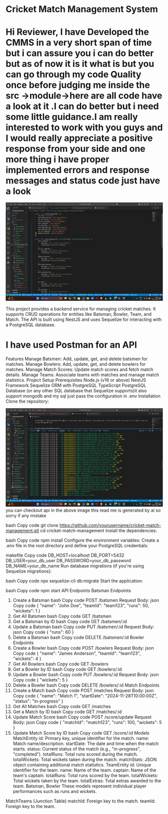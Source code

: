 # Cricket Match Management System

# Hi Reviewer, I have Developed the CMMS in a very short span of time but i can assure you i can do better but as of now it is it what is but you can go through my code Quality once before judging me inside the src ->module->here are all code have a look at it .I can do better but i need some little guidance.I am really interested to work with you guys and I would really appreciate a positive response from your side and one more thing i have proper implemented errors and response messages and status code just have a look
![alt text](image-1.png)


This project provides a backend service for managing cricket matches. It supports CRUD operations for entities like Batsman, Bowler, Team, and Match. The API is built using NestJS and uses Sequelize for interacting with a PostgreSQL database.


# I have used Postman for an API 

Features
Manage Batsmen: Add, update, get, and delete batsmen for matches.
Manage Bowlers: Add, update, get, and delete bowlers for matches.
Manage Match Scores: Update match scores and fetch match details.
Manage Teams: Associate teams with matches and manage match statistics.
Project Setup
Prerequisites
Node.js (v16 or above)
NestJS Framework
Sequelize ORM with PostgreSQL
TypeScript
PostgreSQL Database (or any other SQL database that Sequelize supports)it also support mongodb and my sql just pass the configuration in .env
Installation
Clone the repository:

![alt text](image.png) you can checkout api in the above image this read me is generated by ai so sorry if any mistake 

bash
Copy code
git clone https://github.com/yourusername/cricket-match-management.git
cd cricket-match-management
Install the dependencies:

bash
Copy code
npm install
Configure the environment variables: Create a .env file in the root directory and define your PostgreSQL credentials:

makefile
Copy code
DB_HOST=localhost
DB_PORT=5432
DB_USER=your_db_user
DB_PASSWORD=your_db_password
DB_NAME=your_db_name
Run database migrations (if you're using Sequelize migrations):

bash
Copy code
npx sequelize-cli db:migrate
Start the application:

bash
Copy code
npm start
API Endpoints
Batsman Endpoints
1. Create a Batsman
bash
Copy code
POST /batsmen
Request Body:
json
Copy code
{
    "name": "John Doe",
    "teamId": "team123",
    "runs": 50,
    "wickets": 1
}
2. Get All Batsmen
bash
Copy code
GET /batsmen
3. Get a Batsman by ID
bash
Copy code
GET /batsmen/:id
4. Update a Batsman
bash
Copy code
PUT /batsmen/:id
Request Body:
json
Copy code
{
    "runs": 60
}
5. Delete a Batsman
bash
Copy code
DELETE /batsmen/:id
Bowler Endpoints
1. Create a Bowler
bash
Copy code
POST /bowlers
Request Body:
json
Copy code
{
    "name": "James Anderson",
    "teamId": "team123",
    "wickets": 4
}
2. Get All Bowlers
bash
Copy code
GET /bowlers
3. Get a Bowler by ID
bash
Copy code
GET /bowlers/:id
4. Update a Bowler
bash
Copy code
PUT /bowlers/:id
Request Body:
json
Copy code
{
    "wickets": 5
}
5. Delete a Bowler
bash
Copy code
DELETE /bowlers/:id
Match Endpoints
1. Create a Match
bash
Copy code
POST /matches
Request Body:
json
Copy code
{
    "name": "Match 1",
    "startDate": "2024-11-28T10:00:00Z",
    "status": "in-progress"
}
2. Get All Matches
bash
Copy code
GET /matches
3. Get a Match by ID
bash
Copy code
GET /matches/:id
4. Update Match Score
bash
Copy code
POST /score/update
Request Body:
json
Copy code
{
    "matchId": "match123",
    "runs": 100,
    "wickets": 5
}
5. Update Match Score by ID
bash
Copy code
GET /score/:id
Models
MatchEntity
id: Primary key, unique identifier for the match.
name: Match name/description.
startDate: The date and time when the match starts.
status: Current status of the match (e.g., "in-progress", "completed").
totalRuns: Total runs scored during the match.
totalWickets: Total wickets taken during the match.
matchStats: JSON object containing additional match statistics.
TeamEntity
id: Unique identifier for the team.
name: Name of the team.
captain: Name of the team's captain.
totalRuns: Total runs scored by the team.
totalWickets: Total wickets taken by the team.
totalExtras: Total extras awarded to the team.
Batsman, Bowler
These models represent individual player performances such as runs and wickets.

MatchTeams (Junction Table)
matchId: Foreign key to the match.
teamId: Foreign key to the team.